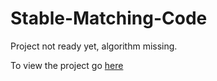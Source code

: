 # Stable-Matching-Code

Project not ready yet, algorithm missing.

To view the project go [here](https://feko-karels.github.io/stable-matching/)
